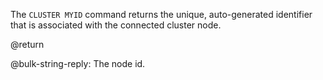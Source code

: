The `CLUSTER MYID` command returns the unique, auto-generated identifier that is associated with the connected cluster node.

@return

@bulk-string-reply: The node id.
